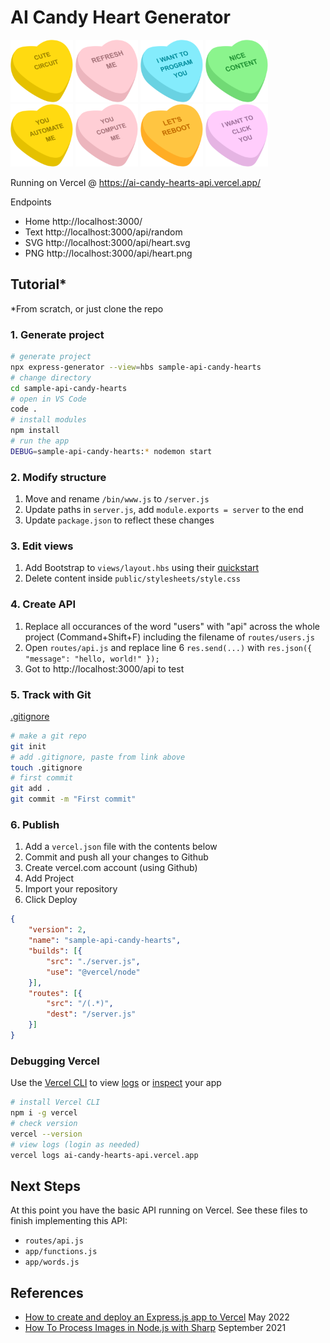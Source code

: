 
# AI Candy Heart Generator

<img src="public/assets/img/heart-3.png" width="100px"> <img src="public/assets/img/heart-1.png" width="100px"> <img src="public/assets/img/heart-4.png" width="100px"> <img src="public/assets/img/heart-2.png" width="100px"> <img src="public/assets/img/heart-5.png" width="100px"> <img src="public/assets/img/heart-11.png" width="100px"> <img src="public/assets/img/heart-8.png" width="100px"> <img src="public/assets/img/heart-6.png" width="100px"> 


Running on Vercel @ https://ai-candy-hearts-api.vercel.app/

Endpoints 
- Home http://localhost:3000/ 
- Text http://localhost:3000/api/random
- SVG http://localhost:3000/api/heart.svg
- PNG http://localhost:3000/api/heart.png




## Tutorial*

*From scratch, or just clone the repo

### 1. Generate project

```bash
# generate project
npx express-generator --view=hbs sample-api-candy-hearts
# change directory
cd sample-api-candy-hearts
# open in VS Code
code .
# install modules
npm install
# run the app
DEBUG=sample-api-candy-hearts:* nodemon start
```


### 2. Modify structure

1. Move and rename `/bin/www.js` to `/server.js`
1. Update paths in `server.js`, add `module.exports = server` to the end
1. Update `package.json` to reflect these changes 




### 3. Edit views

1. Add Bootstrap to `views/layout.hbs` using their [quickstart](https://getbootstrap.com/docs/5.3/getting-started/introduction/#quick-start)
1. Delete content inside `public/stylesheets/style.css`


### 4. Create API

1. Replace all occurances of the word "users" with "api" across the whole project (Command+Shift+F) including the filename of `routes/users.js`
1. Open `routes/api.js` and replace line 6 `res.send(...)` with `res.json({ "message": "hello, world!" });` 
1. Got to http://localhost:3000/api to test




### 5. Track with Git

[.gitignore](https://www.toptal.com/developers/gitignore/api/node,macos,windows)

```bash
# make a git repo
git init
# add .gitignore, paste from link above
touch .gitignore
# first commit
git add .
git commit -m "First commit"
```



### 6. Publish

1. Add a `vercel.json` file with the contents below
1. Commit and push all your changes to Github
1. Create vercel.com account (using Github)
1. Add Project
1. Import your repository
1. Click Deploy

```json
{
	"version": 2,
	"name": "sample-api-candy-hearts",
	"builds": [{
		"src": "./server.js",
		"use": "@vercel/node"
	}],
	"routes": [{
		"src": "/(.*)",
		"dest": "/server.js"
	}]
}
```

### Debugging Vercel

Use the [Vercel CLI](https://vercel.com/docs/cli) to view [logs](https://vercel.com/docs/cli/logs) or [inspect](https://vercel.com/docs/cli/inspect) your app

```bash
# install Vercel CLI 
npm i -g vercel
# check version
vercel --version
# view logs (login as needed)
vercel logs ai-candy-hearts-api.vercel.app
```


## Next Steps

At this point you have the basic API running on Vercel. See these files to finish implementing this API:

- `routes/api.js`
- `app/functions.js`
- `app/words.js`


## References

- [How to create and deploy an Express.js app to Vercel](https://syntackle.live/blog/how-to-create-and-deploy-an-express-js-app-to-vercel-ljgvGrsCH7ioHsAxuw3G/) May 2022
- [How To Process Images in Node.js with Sharp](https://www.digitalocean.com/community/tutorials/how-to-process-images-in-node-js-with-sharp) September 2021
